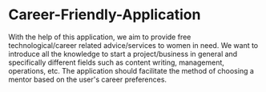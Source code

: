 # Career-Friendly-Application

With the help of this application, we aim to provide free technological/career related advice/services to women in need. We want to introduce all the knowledge to start a project/business in general and specifically different fields such as content writing, management, operations, etc. The application should facilitate the method of choosing a mentor based on the user's career preferences.
